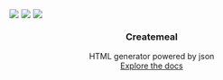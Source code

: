 <!DOCTYPE html>
<html>
    <body>
        <div id="top"></div>
        <a
            style="margin-right: 5px"
            href="https://github.com/createmeal/createmeal/graphs/contributors"
            ><img
                src="https://img.shields.io/badge/CONTRIBUTORS-2-brightgreen" /></a
        ><a
            style="margin-right: 5px"
            href="https://github.com/createmeal/createmeal/issues"
            ><img src="https://img.shields.io/badge/ISSUES-0-yellow" /></a
        ><a
            style="margin-right: 5px"
            href="https://github.com/createmeal/createmeal/graphs/contributors"
            ><img src="https://img.shields.io/badge/LICENSE-MIT-green"
        /></a>
        <div align="center">
            <h3>Createmeal</h3>
            <p align="center">
                <span>HTML generator powered by json</span><br /><a href="#"
                    ><span>Explore the docs</span></a
                >
            </p>
        </div>
    </body>
</html>
